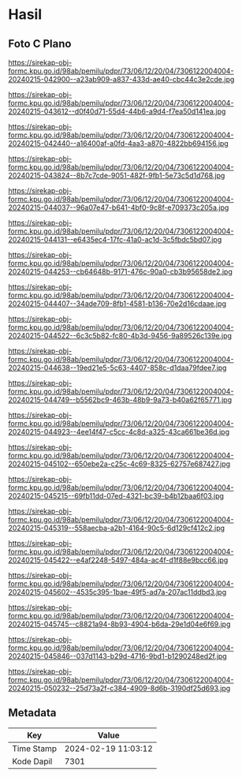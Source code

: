 # Hasil

## Foto C Plano

https://sirekap-obj-formc.kpu.go.id/98ab/pemilu/pdpr/73/06/12/20/04/7306122004004-20240215-042900--a23ab909-a837-433d-ae40-cbc44c3e2cde.jpg

https://sirekap-obj-formc.kpu.go.id/98ab/pemilu/pdpr/73/06/12/20/04/7306122004004-20240215-043612--d0f40d71-55d4-44b6-a9d4-f7ea50d141ea.jpg

https://sirekap-obj-formc.kpu.go.id/98ab/pemilu/pdpr/73/06/12/20/04/7306122004004-20240215-042440--a16400af-a0fd-4aa3-a870-4822bb694156.jpg

https://sirekap-obj-formc.kpu.go.id/98ab/pemilu/pdpr/73/06/12/20/04/7306122004004-20240215-043824--8b7c7cde-9051-482f-9fb1-5e73c5d1d768.jpg

https://sirekap-obj-formc.kpu.go.id/98ab/pemilu/pdpr/73/06/12/20/04/7306122004004-20240215-044037--96a07e47-b641-4bf0-9c8f-e709373c205a.jpg

https://sirekap-obj-formc.kpu.go.id/98ab/pemilu/pdpr/73/06/12/20/04/7306122004004-20240215-044131--e6435ec4-17fc-41a0-ac1d-3c5fbdc5bd07.jpg

https://sirekap-obj-formc.kpu.go.id/98ab/pemilu/pdpr/73/06/12/20/04/7306122004004-20240215-044253--cb64648b-9171-476c-90a0-cb3b95658de2.jpg

https://sirekap-obj-formc.kpu.go.id/98ab/pemilu/pdpr/73/06/12/20/04/7306122004004-20240215-044407--34ade709-8fb1-4581-b136-70e2d16cdaae.jpg

https://sirekap-obj-formc.kpu.go.id/98ab/pemilu/pdpr/73/06/12/20/04/7306122004004-20240215-044522--6c3c5b82-fc80-4b3d-9456-9a89526c139e.jpg

https://sirekap-obj-formc.kpu.go.id/98ab/pemilu/pdpr/73/06/12/20/04/7306122004004-20240215-044638--19ed21e5-5c63-4407-858c-d1daa79fdee7.jpg

https://sirekap-obj-formc.kpu.go.id/98ab/pemilu/pdpr/73/06/12/20/04/7306122004004-20240215-044749--b5562bc9-463b-48b9-9a73-b40a62f65771.jpg

https://sirekap-obj-formc.kpu.go.id/98ab/pemilu/pdpr/73/06/12/20/04/7306122004004-20240215-044923--4ee14f47-c5cc-4c8d-a325-43ca661be36d.jpg

https://sirekap-obj-formc.kpu.go.id/98ab/pemilu/pdpr/73/06/12/20/04/7306122004004-20240215-045102--650ebe2a-c25c-4c69-8325-62757e687427.jpg

https://sirekap-obj-formc.kpu.go.id/98ab/pemilu/pdpr/73/06/12/20/04/7306122004004-20240215-045215--69fb11dd-07ed-4321-bc39-b4b12baa6f03.jpg

https://sirekap-obj-formc.kpu.go.id/98ab/pemilu/pdpr/73/06/12/20/04/7306122004004-20240215-045319--558aecba-a2b1-4164-90c5-6d129cf412c2.jpg

https://sirekap-obj-formc.kpu.go.id/98ab/pemilu/pdpr/73/06/12/20/04/7306122004004-20240215-045422--e4af2248-5497-484a-ac4f-d1f88e9bcc66.jpg

https://sirekap-obj-formc.kpu.go.id/98ab/pemilu/pdpr/73/06/12/20/04/7306122004004-20240215-045602--4535c395-1bae-49f5-ad7a-207ac11ddbd3.jpg

https://sirekap-obj-formc.kpu.go.id/98ab/pemilu/pdpr/73/06/12/20/04/7306122004004-20240215-045745--c8821a94-8b93-4904-b6da-29e1d04e6f69.jpg

https://sirekap-obj-formc.kpu.go.id/98ab/pemilu/pdpr/73/06/12/20/04/7306122004004-20240215-045846--037d1143-b29d-4716-9bd1-b1290248ed2f.jpg

https://sirekap-obj-formc.kpu.go.id/98ab/pemilu/pdpr/73/06/12/20/04/7306122004004-20240215-050232--25d73a2f-c384-4909-8d6b-3190df25d693.jpg


## Metadata

| Key        | Value               |
| ---------- | ------------------- |
| Time Stamp | 2024-02-19 11:03:12 |
| Kode Dapil | 7301                |




